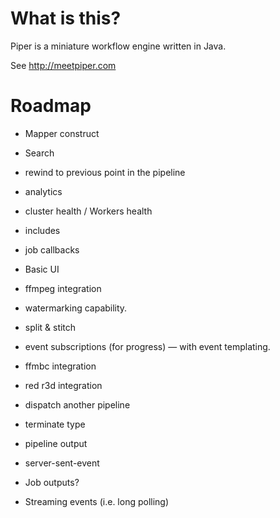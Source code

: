 # What is this?

Piper is a miniature workflow engine written in Java. 

See http://meetpiper.com

# Roadmap

- Mapper construct
- Search
- rewind to previous point in the pipeline
- analytics
- cluster health / Workers health
- includes
- job callbacks
- Basic UI
- ffmpeg integration
- watermarking capability. 
- split & stitch
- event subscriptions (for progress) — with event templating.
- ffmbc integration
- red r3d integration
- dispatch another pipeline
- terminate type
- pipeline output

- server-sent-event
- Job outputs? 
- Streaming events (i.e. long polling)